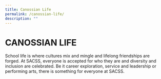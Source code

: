 ```yaml
---
title: Canossian Life
permalink: /canossian-life/
description: ""
---
```

# CANOSSIAN LIFE
School life is where cultures mix and mingle and lifelong friendships are forged. At SACSS, everyone is accepted for who they are and diversity and inclusion are celebrated. Be it career exploration, service and leadership or performing arts, there is something for everyone at SACSS.